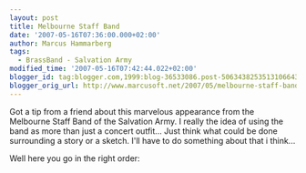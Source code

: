 ```yaml
---
layout: post
title: Melbourne Staff Band
date: '2007-05-16T07:36:00.000+02:00'
author: Marcus Hammarberg
tags:
  - BrassBand - Salvation Army
modified_time: '2007-05-16T07:42:44.022+02:00'
blogger_id: tag:blogger.com,1999:blog-36533086.post-5063438253513106643
blogger_orig_url: http://www.marcusoft.net/2007/05/melbourne-staff-band.html
---
```


Got a tip
from a friend about this marvelous appearance from the Melbourne Staff
Band of the Salvation Army. I really the idea of using the band as more
than just a concert outfit... Just think what could be done surrounding
a story or a sketch. I'll have to do something about that i think...

Well here you go in the right order:
















